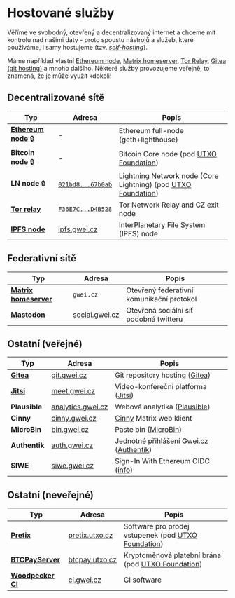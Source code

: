 # Hostované služby

Věříme ve svobodný, otevřený a decentralizovaný internet a chceme mít kontrolu nad našimi daty - proto spoustu nástrojů a služeb, které používáme, i samy hostujeme (tzv. [*self-hosting*](https://yunohost.org/oc/selfhosting)).

Máme například vlastní [Ethereum node](./hosting/ethereum-node.md), [Matrix homeserver](./hosting/matrix-homeserver), [Tor Relay](./hosting/tor.md), [Gitea (git hosting)](./hosting/gitea.md) a mnoho dalšího. Některé služby provozujeme veřejně, to znamená, že je může využít kdokoli!

## Decentralizované sítě

| Typ | Adresa | Popis |
| --- | --- | --- |
| [**Ethereum node**](/projekty/hosting/ethereum-node) 🔒 | - | Ethereum full-node (geth+lighthouse) |
| **Bitcoin node** 🔒 | - | Bitcoin Core node (pod [UTXO Foundation](https://utxo.foundation/)) |
| **LN node** 🔒 | [`021bd8...67b0ab`](https://amboss.space/node/021bd8fb45d9d63b80e655b8dc4873c9ebaf29c4121a2a8fb0beed56229767b0ab) | Lightning Network node (Core Lightning) (pod [UTXO Foundation](https://utxo.foundation/)) |
| [**Tor relay**](/projekty/hosting/tor) | [`F36E7C...D4B528`](https://metrics.torproject.org/rs.html#details/F36E7C8746649077DA254397F721851ABBD4B528) | Tor Network Relay and CZ exit node |
| [**IPFS node**](/projekty/hosting/ipfs) | [ipfs.gwei.cz](https://ipfs.gwei.cz/ipfs/bafybeifx7yeb55armcsxwwitkymga5xf53dxiarykms3ygqic223w5sk3m) | InterPlanetary File System (IPFS) node |

<!---
```mdx-code-block
import ProjectList from '@site/src/components/ProjectList';

<ProjectList />
```
--->

## Federativní sítě

| Typ | Adresa | Popis |
| --- | --- | --- |
| [**Matrix homeserver**](/projekty/hosting/matrix-homeserver) | `gwei.cz` | Otevřený federativní komunikační protokol |
| [**Mastodon**](/projekty/hosting/mastodon) | [social.gwei.cz](https://social.gwei.cz) | Otevřená sociální síť podobná twitteru |

## Ostatní (veřejné)

| Typ | Adresa | Popis |
| --- | --- | --- |
| [**Gitea**](hosting/gitea.md) | [git.gwei.cz](https://git.gwei.cz) | Git repository hosting ([Gitea](https://gitea.io/)) |
| [**Jitsi**](hosting/jitsi.md) | [meet.gwei.cz](https://meet.gwei.cz) | Video-konfereční platforma ([Jitsi](https://jitsi.org/)) |
| **Plausible** | [analytics.gwei.cz](https://analytics.gwei.cz) | Webová analytika ([Plausible](https://plausible.io/)) |
| **Cinny** | [cinny.gwei.cz](https://cinny.gwei.cz) | [Cinny](https://cinny.in/) Matrix web klient |
| **MicroBin** | [bin.gwei.cz](https://bin.gwei.cz) | Paste bin ([MicroBin](https://github.com/szabodanika/microbin)) |
| **Authentik** | [auth.gwei.cz](https://auth.gwei.cz) | Jednotné přihlášení Gwei.cz ([Authentik](https://goauthentik.io/)) |
| **SIWE** | [siwe.gwei.cz](https://siwe.gwei.cz) | Sign-In With Ethereum OIDC ([info](https://login.xyz/)) |

## Ostatní (neveřejné)

| Typ | Adresa | Popis |
| --- | --- | --- |
| [**Pretix**](hosting/pretix.md) | [pretix.utxo.cz](https://pretix.utxo.cz) | Software pro prodej vstupenek (pod [UTXO Foundation](https://utxo.foundation/)) |
| [**BTCPayServer**](hosting/btcpayserver.md) | [btcpay.utxo.cz](https://btcpay.utxo.cz) | Kryptoměnová platební brána (pod [UTXO Foundation](https://utxo.foundation/)) |
| [**Woodpecker CI**](hosting/woodpecker.md) | [ci.gwei.cz](https://ci.gwei.cz) | CI software |